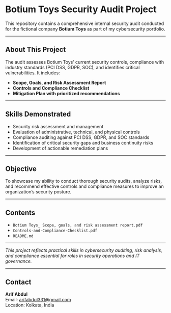 # Botium Toys Security Audit Project

This repository contains a comprehensive internal security audit conducted for the fictional company **Botium Toys** as part of my cybersecurity portfolio.

---

## About This Project

The audit assesses Botium Toys’ current security controls, compliance with industry standards (PCI DSS, GDPR, SOC), and identifies critical vulnerabilities. It includes:

- **Scope, Goals, and Risk Assessment Report**  
- **Controls and Compliance Checklist**  
- **Mitigation Plan with prioritized recommendations**

---

## Skills Demonstrated

- Security risk assessment and management  
- Evaluation of administrative, technical, and physical controls  
- Compliance auditing against PCI DSS, GDPR, and SOC standards  
- Identification of critical security gaps and business continuity risks  
- Development of actionable remediation plans  

---

## Objective

To showcase my ability to conduct thorough security audits, analyze risks, and recommend effective controls and compliance measures to improve an organization’s security posture.

---

## Contents

- `Botium Toys_ Scope, goals, and risk assessment report.pdf`  
- `Controls-and-Compliance-Checklist.pdf`    
- `README.md`
---

*This project reflects practical skills in cybersecurity auditing, risk analysis, and compliance essential for roles in security operations and IT governance.*

---

## Contact

**Arif Abdul**  
Email: arifabdul331@gmail.com  
Location: Kolkata, India
